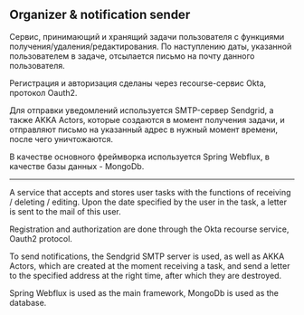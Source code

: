 ## Organizer & notification sender

Сервис, принимающий и хранящий задачи пользователя с функциями получения/удаления/редактирования.
По наступлению даты, указанной пользователем в задаче, отсылается письмо на почту данного пользователя.

Регистрация и авторизация сделаны через recourse-сервис Okta, протокол Oauth2.

Для отправки уведомлений используется SMTP-сервер Sendgrid, а также AKKA Actors, которые создаются в момент 
получения задачи, и отправляют письмо на указанный адрес в нужный момент времени, после чего уничтожаются.

В качестве основного фреймворка используется Spring Webflux, в качестве базы данных - MongoDb.

_____________________________________________________________________________________________________________

A service that accepts and stores user tasks with the functions of receiving / deleting / editing.
Upon the date specified by the user in the task, a letter is sent to the mail of this user.

Registration and authorization are done through the Okta recourse service, Oauth2 protocol.

To send notifications, the Sendgrid SMTP server is used, as well as AKKA Actors, which are created at the moment
receiving a task, and send a letter to the specified address at the right time, after which they are destroyed.

Spring Webflux is used as the main framework, MongoDb is used as the database.
